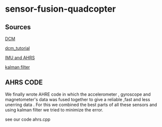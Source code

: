 # sensor-fusion-quadcopter

## Sources

[DCM](http://www.starlino.com/wp-content/uploads/data/dcm_tutorial/Starlino_DCM_Tutorial_01.pdf)

[dcm_tutorial](http://www.starlino.com/dcm_tutorial.html)

[IMU and AHRS](http://x-io.co.uk/open-source-imu-and-ahrs-algorithms/)

[kalman filter](http://www.bzarg.com/p/how-a-kalman-filter-works-in-pictures/)


## AHRS CODE

We finally wrote AHRE code in which the accelerometer , gyroscope and magnetometer's data was fused together to give a reliable ,fast and less unerring data . For this we combined the best parts of all these sensors and using kalman filter we tried to minimize the error.

see our code ahrs.cpp
